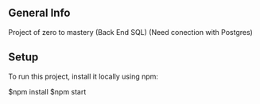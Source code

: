 ## General Info
Project of zero to mastery (Back End SQL) (Need conection with Postgres)

## Setup
To run this project, install it locally using npm:

$npm install
$npm start
